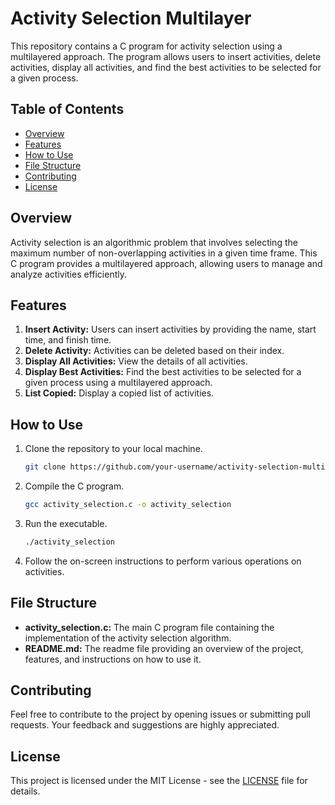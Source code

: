# Activity Selection Multilayer

This repository contains a C program for activity selection using a multilayered approach. The program allows users to insert activities, delete activities, display all activities, and find the best activities to be selected for a given process.

## Table of Contents
- [Overview](#overview)
- [Features](#features)
- [How to Use](#how-to-use)
- [File Structure](#file-structure)
- [Contributing](#contributing)
- [License](#license)

## Overview
Activity selection is an algorithmic problem that involves selecting the maximum number of non-overlapping activities in a given time frame. This C program provides a multilayered approach, allowing users to manage and analyze activities efficiently.

## Features
1. **Insert Activity:** Users can insert activities by providing the name, start time, and finish time.
2. **Delete Activity:** Activities can be deleted based on their index.
3. **Display All Activities:** View the details of all activities.
4. **Display Best Activities:** Find the best activities to be selected for a given process using a multilayered approach.
5. **List Copied:** Display a copied list of activities.

## How to Use
1. Clone the repository to your local machine.
   ```bash
   git clone https://github.com/your-username/activity-selection-multilayer.git
   ```

2. Compile the C program.
   ```bash
   gcc activity_selection.c -o activity_selection
   ```

3. Run the executable.
   ```bash
   ./activity_selection
   ```

4. Follow the on-screen instructions to perform various operations on activities.

## File Structure
- **activity_selection.c:** The main C program file containing the implementation of the activity selection algorithm.
- **README.md:** The readme file providing an overview of the project, features, and instructions on how to use it.

## Contributing
Feel free to contribute to the project by opening issues or submitting pull requests. Your feedback and suggestions are highly appreciated.

## License
This project is licensed under the MIT License - see the [LICENSE](LICENSE) file for details.
